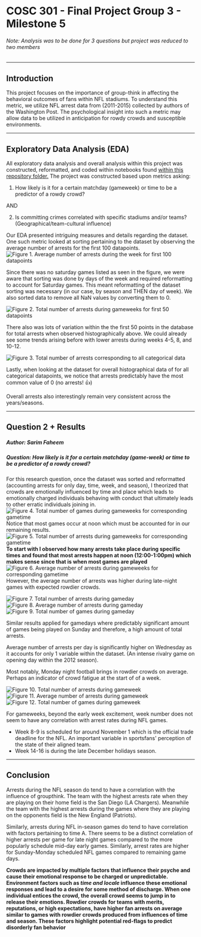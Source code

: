 # COSC 301 - Final Project Group 3 - Milestone 5 
###### *Note: Analysis was to be done for 3 questions but project was reduced to two members*
---
## Introduction

This project focuses on the importance of group-think in affecting the behavioral outcomes of fans within NFL stadiums. To understand this metric, we utilize NFL arrest data from (2011-2015) collected by authors of the Washington Post. The psychological insight into such a metric may allow data to be utilized in anticipation for rowdy crowds and susceptible environments.

--- 

## Exploratory Data Analysis (EDA)

All exploratory data analysis and overall analysis within this project was constructed, reformatted, and coded within notebooks found [within this repository folder.](https://github.com/ubco-W2022T1-cosc301/project-group03/tree/main/notebooks) The project was constructed based upon metrics asking:
1. How likely is it for a certain matchday (gameweek) or time to be a predictor of a rowdy crowd? 

AND

2. Is committing crimes correlated with specific stadiums and/or teams? (Geographical/team-cultural influence)

Our EDA presented intriguing measures and details regarding the dataset. One such metric looked at sorting pertaining to the dataset by observing the average number of arrests for the first 100 datapoints. 
![Figure 1. Average number of arrests during the week for first 100 datapoints](./images/EDA1analysis3.png) 

Since there was no saturday games listed as seen in the figure, we were aware that sorting was done by days of the week and required reformatting to account for Saturday games. This meant reformatting of the dataset sorting was necessary (in our case, by season and THEN day of week). We also sorted data to remove all NaN values by converting them to 0.

![Figure 2. Total number of arrests during  gameweeks for first 50 datapoints](./images/EDA2analysis3.png)

There also was lots of variation within the the first 50 points in the database for total arrests when observed histographically above. We could already see some trends arising before with lower arrests during weeks 4-5, 8, and 10-12.

![Figure 3. Total number of arrests corresponding to all categorical data](./images/EDA3analysis3.png)

Lastly, when looking at the dataset for overall histographical data of for all categorical datapoints, we notice that arrests predictably have the most common value of 0 (no arrests! 👍)

Overall arrests also interestingly remain very consistent across the years/seasons.

---

## Question 2 + Results

##### Author: Sarim Faheem 

##### Question: How likely is it for a certain matchday (game-week) or time to be a predictor of a rowdy crowd?

For this research question, once the dataset was sorted and reformatted (accounting arrests for only day, time, week, and season), I theorized that crowds are emotionally influenced by time and place which leads to emotionally charged individuals behaving with conduct that ultimately leads to other erratic individuals joining in. 
![Figure 4. Total number of games during  gameweeks for corresponding gametime](./images/fig3_analysis3.png)
Notice that most games occur at noon which must be accounted for in our remaining results.
![Figure 5. Total number of arrests during  gameweeks for corresponding gametime](./images/fig1_analysis3.png)
**To start with I observed how many arrests take place during specific times and found that most arrests happen at noon (12:00-1:00pm) which makes sense since that is when most games are played** 
![Figure 6. Average number of arrests during  gameweeks for corresponding gametime](./images/fig2_analysis3.png)
However, the average number of arrests was higher during late-night games with expected rowdier crowds.

![Figure 7. Total number of arrests during  gameday](./images/fig4_analysis3.png)
![Figure 8. Average number of arrests during  gameday](./images/fig5_analysis3.png)
![Figure 9. Total number of games during  gameday](./images/fig6_analysis3.png)


Similar results applied for gamedays where predictably significant amount of games being played on Sunday and therefore, a high amount of total arrests.

Average number of arrests per day is significantly higher on Wednesday as it accounts for only 1 variable within the dataset. (An intense rivalry game on opening day within the 2012 season).

Most notably, Monday night football brings in rowdier crowds on average. Perhaps an indicator of crowd fatigue at the start of of a week.

![Figure 10. Total number of arrests during  gameweek](./images/fig7_analysis3.png)
![Figure 11. Average number of arrests during  gameweek](./images/fig8_analysis3.png)
![Figure 12. Total number of games during  gameweek](./images/fig9_analysis3.png)

For gameweeks, beyond the early week excitement, week number does not seem to have any correlation with arrest rates during NFL games.

- Week 8-9 is scheduled for around November 1 which is the official trade deadline for the NFL. An important variable in sportsfans' perception of the state of their aligned team.
- Week 14-16 is during the late December holidays season.
---

## Conclusion

Arrests during the NFL season do tend to have a correlation with the influence of groupthink. The team with the highest arrests rate when they are playing on their home field is the San Diego (LA Chargers). Meanwhile the team with the highest arrests during the games where they are playing on the opponents field is the New England (Patriots).

Similarly, arrests during NFL in-season games do tend to have correlation with factors pertaining to time A. There seems to be a distinct correlation of higher arrests per game for late night games compared to the more popularly schedule mid-day early games. Similarly, arrest rates are higher for Sunday-Monday scheduled NFL games compared to remaining game days. 

**Crowds are impacted by multiple factors that influence their psyche and cause their emotional response to be charged or unpredictable. Environment factors such as *time and locale* influence these emotional responses and lead to a desire for some method of discharge. When one individual entices the crowd, the overall crowd seems to jump in to release their emotions. Rowdier crowds for teams with merits, reputations, or high expectations, have higher fan arrests on average similar to  games with rowdier crowds produced from influences of time and season. These factors highlight potential red-flags to predict disorderly fan behavior**


